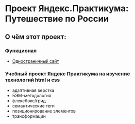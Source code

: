 # Проект Яндекс.Практикума: Путешествие по России

## О чём этот проект:
### Функционал
* [Одностраничный сайт](https://stbukhgolts.github.io/russian-travel/)

### Учебный проект Яндекс Практикума на изучение технологий html и css
* адаптивная верстка
* БЭМ-методология
* флексбокс/грид
* семантические теги
* позиционирование элементов
* трансформации



